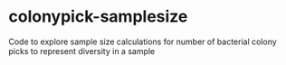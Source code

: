 # colonypick-samplesize
Code to explore sample size calculations for number of bacterial colony picks to represent diversity in a sample
